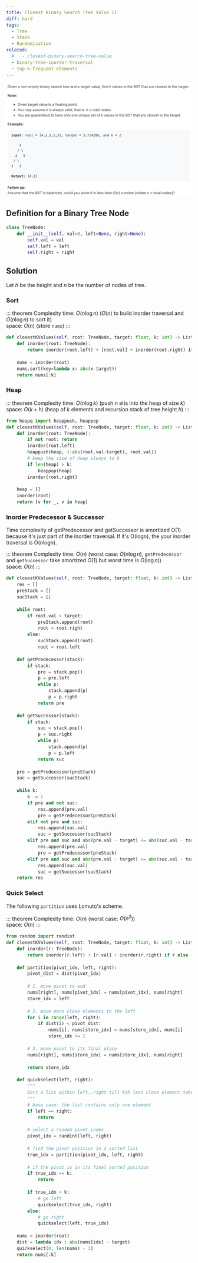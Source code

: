 ```yaml
---
title: Closest Binary Search Tree Value II
diff: hard
tags:
  - Tree
  - Stack
  - Randomization
related:
  #   - closest-binary-search-tree-value
  - binary-tree-inorder-traversal
  - top-k-frequent-elements
---
```


<img class="medium-zoom" src="/algo/closest-binary-search-tree-value-ii.png" alt="https://leetcode.com/problems/closest-binary-search-tree-value-ii">

## Definition for a Binary Tree Node

```py
class TreeNode:
    def __init__(self, val=0, left=None, right=None):
        self.val = val
        self.left = left
        self.right = right
```

## Solution

Let $h$ be the height and $n$ be the number of nodes of tree.

### Sort

::: theorem Complexity
time: $O(n\log n)$ ($O(n)$ to build inorder traversal and $O(n\log n)$ to sort it)  
space: $O(n)$ (store `nums`)
:::

```py
def closestKValues(self, root: TreeNode, target: float, k: int) -> List[int]:
    def inorder(root: TreeNode):
        return inorder(root.left) + [root.val] + inorder(root.right) if root else []

    nums = inorder(root)
    nums.sort(key=lambda x: abs(x-target))
    return nums[:k]
```

### Heap

::: theorem Complexity
time: $O(n\log k)$ (push $n$ elts into the heap of size $k$)  
space: $O(k + h)$ (heap of $k$ elements and recursion stack of tree height $h$)
:::

```py
from heapq import heappush, heappop
def closestKValues(self, root: TreeNode, target: float, k: int) -> List[int]:
    def inorder(root: TreeNode):
        if not root: return
        inorder(root.left)
        heappush(heap, (-abs(root.val-target), root.val))
        # keep the size of heap always to k
        if len(heap) > k:
            heappop(heap)
        inorder(root.right)

    heap = []
    inorder(root)
    return [v for _, v in heap]
```

### Inorder Predecessor & Successor

Time complexity of getPredecessor and getSuccessor is amortized O(1) because it's just part of the inorder traversal. If it's O(logn), the your inorder traversal is O(nlogn).

::: theorem Complexity
time: $O(n)$ (worst case: $O(n\log n)$, `getPredecessor` and `getSuccessor` take amortized $O(1)$ but worst time is $O(\log n)$)  
space: $O(n)$
:::

```py
def closestKValues(self, root: TreeNode, target: float, k: int) -> List[int]:
    res = []
    preStack = []
    sucStack = []

    while root:
        if root.val < target:
            preStack.append(root)
            root = root.right
        else:
            sucStack.append(root)
            root = root.left

    def getPredecessor(stack):
        if stack:
            pre = stack.pop()
            p = pre.left
            while p:
                stack.append(p)
                p = p.right
            return pre

    def getSuccessor(stack):
        if stack:
            suc = stack.pop()
            p = suc.right
            while p:
                stack.append(p)
                p = p.left
            return suc

    pre = getPredecessor(preStack)
    suc = getSuccessor(sucStack)

    while k:
        k -= 1
        if pre and not suc:
            res.append(pre.val)
            pre = getPredecessor(preStack)
        elif not pre and suc:
            res.append(suc.val)
            suc = getSuccessor(sucStack)
        elif pre and suc and abs(pre.val - target) <= abs(suc.val - target):
            res.append(pre.val)
            pre = getPredecessor(preStack)
        elif pre and suc and abs(pre.val - target) >= abs(suc.val - target):
            res.append(suc.val)
            suc = getSuccessor(sucStack)
    return res
```

### Quick Select

The following `partition` uses Lomuto's scheme.

<!-- REDO in Hoare's scheme ??? -->

::: theorem Complexity
time: $O(n)$ (worst case: $O(n^2)$)  
space: $O(n)$
:::

```py
from random import randint
def closestKValues(self, root: TreeNode, target: float, k: int) -> List[int]:
    def inorder(r: TreeNode):
        return inorder(r.left) + [r.val] + inorder(r.right) if r else []

    def partition(pivot_idx, left, right):
        pivot_dist = dist(pivot_idx)

        # 1. move pivot to end
        nums[right], nums[pivot_idx] = nums[pivot_idx], nums[right]
        store_idx = left

        # 2. move more close elements to the left
        for i in range(left, right):
            if dist(i) < pivot_dist:
                nums[i], nums[store_idx] = nums[store_idx], nums[i]
                store_idx += 1

        # 3. move pivot to its final place
        nums[right], nums[store_idx] = nums[store_idx], nums[right]

        return store_idx

    def quickselect(left, right):
        """
        Sort a list within left..right till kth less close element takes its place.
        """
        # base case: the list contains only one element
        if left == right:
            return

        # select a random pivot_index
        pivot_idx = randint(left, right)

        # find the pivot position in a sorted list
        true_idx = partition(pivot_idx, left, right)

        # if the pivot is in its final sorted position
        if true_idx == k:
            return

        if true_idx < k:
            # go left
            quickselect(true_idx, right)
        else:
            # go right
            quickselect(left, true_idx)

    nums = inorder(root)
    dist = lambda idx : abs(nums[idx] - target)
    quickselect(0, len(nums) - 1)
    return nums[:k]
```
